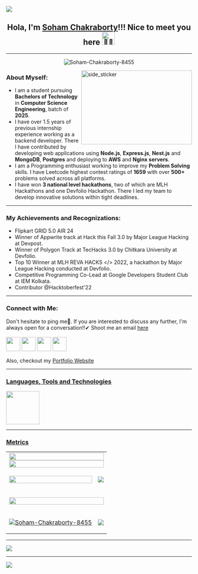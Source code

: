 <!-- <img align="center" alt="" src="./web3.jpeg"> -->
<img src="https://user-images.githubusercontent.com/73097560/115834477-dbab4500-a447-11eb-908a-139a6edaec5c.gif">
<h2 align="center"> Hola, I'm <a href = "https://www.linkedin.com/in/soham-chakraborty-666840221/">Soham Chakraborty</a>!!! Nice to meet you here <img src="https://media.tenor.com/images/b617c36f9db276d3146e974b8ff64f4c/tenor.gif" 
         alt="👋🏻"
         height="35"
	 width="35" /></h2>
<hr>
<p align="center"> <img src="https://komarev.com/ghpvc/?username=Soham-Chakraborty-8455&label=Profile%20views&color=0e75b6&style=flat" alt="Soham-Chakraborty-8455" /> </p>

<img align="right" width=300px height=200px alt="side_sticker" src="https://cdn.dribbble.com/users/4382412/screenshots/15633275/media/085a014ebebde73e5cd510c93941f49a.gif" />

### About Myself:

- I am a student pursuing **Bachelors of Technology** in **Computer Science Engineering**, batch of **2025**.
- I have over 1.5 years of previous internship experience working as a backend developer. There I have contributed by developing web applications using **Node.js**, **Express.js**, **Nest.js** and **MongoDB**, **Postgres** and deploying to **AWS** and **Nginx servers**.
- I am a Programming enthusiast working to improve my **Problem Solving** skills. I have Leetcode highest contest ratings of **1659** with over **500+** problems solved across all platforms.
- I have won **3 national level hackathons**, two of which are MLH Hackathons and one Devfolio Hackathon. There I led my team to develop innovative solutions within tight deadlines. 
<hr>

### My Achievements and Recognizations:
- Flipkart GRID 5.0 AIR 24
- Winner of Appwrite track at Hack this Fall 3.0 by Major League Hacking at Devpost.
- Winner of Polygon Track at TecHacks 3.0 by Chitkara University at Devfolio.
- Top 10 Winner at MLH REVA HACKS </> 2022, a hackathon by Major League Hacking conducted at Devfolio.
- Competitive Programming Co-Lead at Google Developers Student Club at IEM Kolkata.
- Contributor @Hacktoberfest'22
<hr>


### Connect with Me:
Don't hesitate to ping me🤝. If you are interested to discuss any further, I'm always open for a conversation!!✔ Shoot me an email <a href = "mailto:schakraborty8455">here</b><br><br>
<a href = "https://www.linkedin.com/in/soham-chakraborty-666840221/"><img src = "https://skillicons.dev/icons?i=linkedin&theme=dark" height = 38></a>
<a href = "https://discordapp.com/users/Soham Chakraborty#7576"><img src = "https://skillicons.dev/icons?i=discord&theme=dark" height = 38></a>
<a href = "https://twitter.com/Soham_8455"><img src = "https://skillicons.dev/icons?i=twitter&theme=dark" height = 38></a>
<a href = "https://instagram.com/me_sohamchakraborty"><img src = "https://skillicons.dev/icons?i=instagram&theme=dark" height = 38></a>

Also, checkout my <a href = "https://soham-chakraborty.web.app/">Portfolio Website</b><br>
<hr>

### Languages, Tools and Technologies
<img src = "https://skillicons.dev/icons?i=c,cpp,py,nodejs,express,nest,flask,docker,nginx,linux,aws,flutter,js,firebase,solidity,mongodb,mysql,postgres,sqlite,git,github,vscode&theme=dark&perline=21" height = 90>
<hr>

 
### Metrics
<table>
	<tr>
		<td colspan = "2"><a href="https://github.com/Soham-Chakraborty-8455/github-readme-activity-graph#gh-light-mode-only">
 <img src="https://github-readme-activity-graph.cyclic.app/graph?username=Soham-Chakraborty-8455&theme=react&area=true&hide_border=true#gh-light-mode-only" width="100%">
</a>
<a href="https://github.com/Soham-Chakraborty-8455/github-readme-activity-graph#gh-dark-mode-only">
 <img src="https://github-readme-activity-graph.cyclic.app/graph?username=Soham-Chakraborty-8455&theme=dracula&area=true&hide_border=true#gh-dark-mode-only" width="100%">
</a></td>
	</tr>
	<tr>
		<td><p align="center"><img width=100% src="https://github-readme-stats.vercel.app/api?username=Soham-Chakraborty-8455&hide_border=true&include_all_commits=true&count_private=true&show_icons=true&line_height=20&theme=dark"></p></td>
		<td><p align="center"><img src="https://github-readme-streak-stats.herokuapp.com/?user=Soham-Chakraborty-8455&theme=dark"/></p></td>
	</tr>
	<tr>
		<td colspan = "2"><p align="center"><img width=100% src="https://github-profile-trophy.vercel.app/?username=Soham-Chakraborty-8455&hide_border=true&count_private=true&column=8&theme=dark&no-frame=true"></p></td>
	</tr>
	<tr>
		<td><p align="center"><img src="https://github-readme-stats.vercel.app/api/top-langs?username=Soham-Chakraborty-8455&show_icons=true&locale=en&layout=compact&theme=dark" alt="Soham-Chakraborty-8455" /></p></td>
		<td><p align="center"><img src="https://github-profile-summary-cards.vercel.app/api/cards/profile-details?username=Soham-Chakraborty-8455&theme=vue" /></p></td>
	</tr>
</table>
<hr>
<a href = "https://holopin.io/@soham_8455"><img src = "https://holopin.me/soham_8455"></a>
<hr>

<img src="https://user-images.githubusercontent.com/73097560/115834477-dbab4500-a447-11eb-908a-139a6edaec5c.gif">


